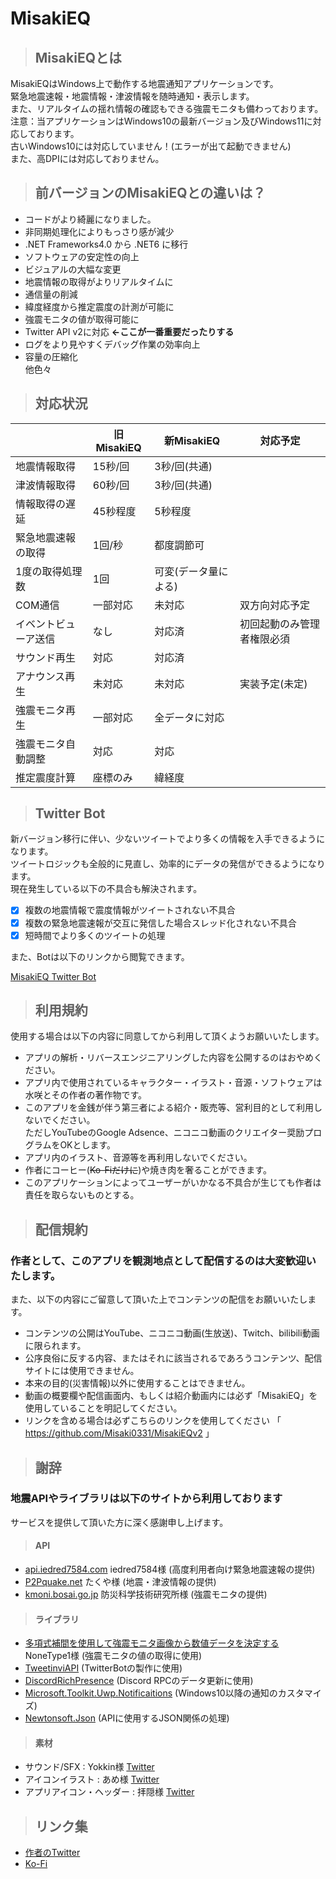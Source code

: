 
# MisakiEQ

> ## MisakiEQとは

MisakiEQはWindows上で動作する地震通知アプリケーションです。  
緊急地震速報・地震情報・津波情報を随時通知・表示します。  
また、リアルタイムの揺れ情報の確認もできる強震モニタも備わっております。  
注意：当アプリケーションはWindows10の最新バージョン及びWindows11に対応しております。  
古いWindows10には対応していません！(エラーが出て起動できません)  
また、高DPIには対応しておりません。

> ## 前バージョンのMisakiEQとの違いは？

- コードがより綺麗になりました。  
- 非同期処理化によりもっさり感が減少
- .NET Frameworks4.0 から .NET6 に移行  
- ソフトウェアの安定性の向上  
- ビジュアルの大幅な変更  
- 地震情報の取得がよりリアルタイムに  
- 通信量の削減  
- 緯度経度から推定震度の計測が可能に  
- 強震モニタの値が取得可能に  
- Twitter API v2に対応 **←ここが一番重要だったりする**  
- ログをより見やすくデバッグ作業の効率向上  
- 容量の圧縮化  
 他色々  

> ## 対応状況

||旧MisakiEQ|新MisakiEQ|対応予定|
|-|-|-|-|
|地震情報取得|15秒/回|3秒/回(共通)|
|津波情報取得|60秒/回|3秒/回(共通)|
|情報取得の遅延|45秒程度|5秒程度|
|緊急地震速報の取得|1回/秒|都度調節可|
|1度の取得処理数|1回|可変(データ量による)|
|COM通信|一部対応|未対応|双方向対応予定|
|イベントビューア送信|なし|対応済|初回起動のみ管理者権限必須|
|サウンド再生|対応|対応済|
|アナウンス再生|未対応|未対応|実装予定(未定)|
|強震モニタ再生|一部対応|全データに対応|
|強震モニタ自動調整|対応|対応|
|推定震度計算|座標のみ|緯経度|

> ## Twitter Bot

新バージョン移行に伴い、少ないツイートでより多くの情報を入手できるようになります。  
ツイートロジックも全般的に見直し、効率的にデータの発信ができるようになります。  
現在発生している以下の不具合も解決されます。  

- [x] 複数の地震情報で震度情報がツイートされない不具合  
- [x] 複数の緊急地震速報が交互に発信した場合スレッド化されない不具合  
- [x] 短時間でより多くのツイートの処理  

また、Botは以下のリンクから閲覧できます。

[MisakiEQ Twitter Bot](http://twitter.com/MisakiEQ "@MisakiEQ")  
> ## 利用規約
使用する場合は以下の内容に同意してから利用して頂くようお願いいたします。
- アプリの解析・リバースエンジニアリングした内容を公開するのはおやめください。
- アプリ内で使用されているキャラクター・イラスト・音源・ソフトウェアは水咲とその作者の著作物です。
- このアプリを金銭が伴う第三者による紹介・販売等、営利目的として利用しないでください。  
  ただしYouTubeのGoogle Adsence、ニコニコ動画のクリエイター奨励プログラムをOKとします。
- アプリ内のイラスト、音源等を再利用しないでください。
- 作者にコーヒー(~~Ko-Fiだけに~~)や焼き肉を奢ることができます。
- このアプリケーションによってユーザーがいかなる不具合が生じても作者は責任を取らないものとする。
> ## 配信規約
### 作者として、このアプリを観測地点として配信するのは大変歓迎いたします。
また、以下の内容にご留意して頂いた上でコンテンツの配信をお願いいたします。
- コンテンツの公開はYouTube、ニコニコ動画(生放送)、Twitch、bilibili動画に限られます。
- 公序良俗に反する内容、またはそれに該当されるであろうコンテンツ、配信サイトには使用できません。
- 本来の目的(災害情報)以外に使用することはできません。
- 動画の概要欄や配信画面内、もしくは紹介動画内には必ず「MisakiEQ」を使用していることを明記してください。
- リンクを含める場合は必ずこちらのリンクを使用してください
「 https://github.com/Misaki0331/MisakiEQv2 」

> ## 謝辞  

### 地震APIやライブラリは以下のサイトから利用しております  

サービスを提供して頂いた方に深く感謝申し上げます。

> #### API  

- [api.iedred7584.com](https://iedred7584.dev) iedred7584様 (高度利用者向け緊急地震速報の提供)  
- [P2Pquake.net](https://p2pquake.net) たくや様 (地震・津波情報の提供)
- [kmoni.bosai.go.jp](http://kmoni.bosai.go.jp) 防災科学技術研究所様 (強震モニタの提供)  

> #### ライブラリ  

- [多項式補間を使用して強震モニタ画像から数値データを決定する](https://qiita.com/NoneType1/items/a4d2cf932e20b56ca444) NoneType1様 (強震モニタの値の取得に使用)
- [TweetinviAPI](https://github.com/linvi/tweetinvi) (TwitterBotの製作に使用)
- [DiscordRichPresence](https://github.com/Lachee/discord-rpc-csharp) (Discord RPCのデータ更新に使用)
- [Microsoft.Toolkit.Uwp.Notificaitions](https://github.com/CommunityToolkit/WindowsCommunityToolkit) (Windows10以降の通知のカスタマイズ)
- [Newtonsoft.Json](https://www.newtonsoft.com/json) (APIに使用するJSON関係の処理)  

> #### 素材
- サウンド/SFX : Yokkin様 [Twitter](https://twitter.com/froggie3_)
- アイコンイラスト : あめ様 [Twitter](https://twitter.com/OgG4e)
- アプリアイコン・ヘッダー : 拝隠様 [Twitter](https://twitter.com/OGAMI_NABARI)

> ## リンク集
- [作者のTwitter](https://twitter.com/0x7FF)
- [Ko-Fi](https://ko-fi.com/misaki0331)
